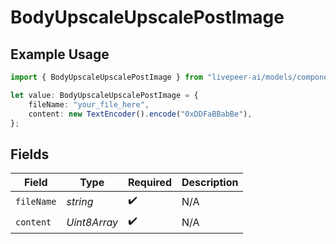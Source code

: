 # BodyUpscaleUpscalePostImage

## Example Usage

```typescript
import { BodyUpscaleUpscalePostImage } from "livepeer-ai/models/components";

let value: BodyUpscaleUpscalePostImage = {
    fileName: "your_file_here",
    content: new TextEncoder().encode("0xDDFaBBabBe"),
};
```

## Fields

| Field              | Type               | Required           | Description        |
| ------------------ | ------------------ | ------------------ | ------------------ |
| `fileName`         | *string*           | :heavy_check_mark: | N/A                |
| `content`          | *Uint8Array*       | :heavy_check_mark: | N/A                |